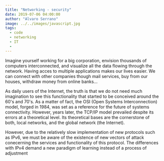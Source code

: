 ```yaml
---
title: "Networking - security"
date: 2019-07-06 04:00:00
author: "Alvaro Serrano"
image: ../../images/javascript.jpg
tags:
  - code
  - networking
  - IT
  -
---
```


Imagine yourself working for a big corporation, envision thousands of computers interconnected, and visualize all the data flowing through the network. Having acces to multiple applications makes our lives easier. We can connect with other companies though mail services, buy from our houses, withdraw money from online banks...

As daily users of the Internet, the truth is that we do not need much imagination to see this functionality that started to be conceived around the 60's and 70's. As a matter of fact, the OSI (Open Systems Interconnection) model, forged in 1984, was set as a reference for the future of systems connectivity. However, years later, the TCP/IP model prevailed despite its errors at a theoretical level. Its theoretical bases are the cornerstone of both, local networks, and the global network (the Internet).

However, due to the relatively slow implementation of new protocols such as IPv6, we must be aware of the existence of new vectors of attack conecerning the services and functionality of this protocol. The differences with IPv4 demand a new paradigm of learning instead of a process of adjustment
